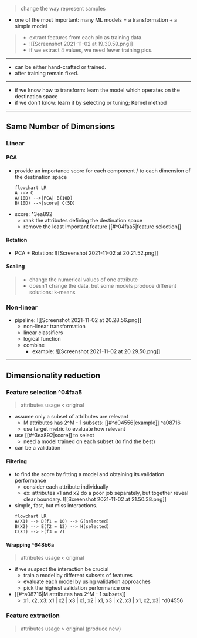 > change the way represent samples
- one of the most important: 
many ML models = a transformation + a simple model
> - extract features from each pic as training data. 
> - ![[Screenshot 2021-11-02 at 19.30.59.png]]
> -  if we extract 4 values, we need fewer training pics.
---

- can be either hand-crafted or trained.
- after training remain fixed.
---
- if we know how to transform: learn the model which operates on the destination space
- if we don't know: learn it by selecting or tuning; Kernel method
---
## Same Number of Dimensions
### Linear
#### PCA
- provide an importance score for each component / to each dimension of the destination space
	```mermaid
	flowchart LR
	A --> C
	A(10D) -->|PCA| B(10D)
	B(10D) -->|score| C(5D)
	```
- score:  ^3ea892
	- rank the attributes defining the destination space
	- remove the least important feature [[#^04faa5|feature selection]]
#### Rotation
- PCA + Rotation: ![[Screenshot 2021-11-02 at 20.21.52.png]]
#### Scaling
> - change the numerical values of one attribute
> - doesn't change the data, but some models produce different solutions: k-means

### Non-linear
- pipeline: ![[Screenshot 2021-11-02 at 20.28.56.png]]
	- non-linear transformation
	- linear classifiers
	- logical function
	- combine
		- example: ![[Screenshot 2021-11-02 at 20.29.50.png]]

---
## Dimensionality reduction
### Feature selection ^04faa5
> attributes usage < original
- assume only a subset of attributes are relevant
	- M attributes has 2^M - 1 subsets: [[#^d04556|example]] ^a08716
	- use target metric to evaluate how relevant
- use [[#^3ea892|score]] to select
	- need a model trained on each subset (to find the best)
- can be a validation
#### Filtering
- to find the score by fitting a model and obtaining its validation performance
	- consider each attribute individually
	- ex: attributes x1 and x2 do a poor job separately, but together reveal clear boundary. ![[Screenshot 2021-11-02 at 21.50.38.png]]
- simple, fast, but miss interactions.
	```mermaid
	flowchart LR
	A(X1) --> D(f1 = 10) --> G(selected)
	B(X2) --> E(f2 = 12) --> H(selected)
	C(X3) --> F(f3 = 7)
	```
#### Wrapping ^648b6a
> attributes usage < original
- if we suspect the interaction be crucial
	- train a model by different subsets of features
	- evaluate each model by using validation approaches
	- pick the highest validation performance one
- [[#^a08716|M attributes has 2^M - 1 subsets]]
	- x1, x2, x3: x1 | x2 | x3 | x1, x2 | x1, x3 | x2, x3 | x1, x2, x3| ^d04556
### Feature extraction
> attributes usage > original (produce new)